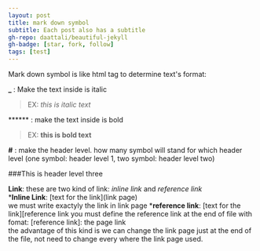 ```yaml
---
layout: post
title: mark down symbol
subtitle: Each post also has a subtitle
gh-repo: daattali/beautiful-jekyll
gh-badge: [star, fork, follow]
tags: [test]
---
```


Mark down symbol is like html tag to determine text's format:

**_** : Make the text inside is italic
>EX: _this is italic text_
    
****** : make the text inside is bold
>EX: **this is bold text**
    
**#** : make the header level. how many symbol will stand for which header level (one symbol: header level 1, two symbol: header level two)

###This is header level three

**Link**: these are two kind of link: _inline link_ and _reference link_  
 ***Inline Link**: [text for the link](link page)  
    we must write exactyly the link in link page
 ***reference link**: [text for the link][reference link you must define the reference link at the end of file with fomat: [reference link]: the page link  
    the advantage of this kind is we can change the link page just at the end of the file, not need to change every where the link page used.
